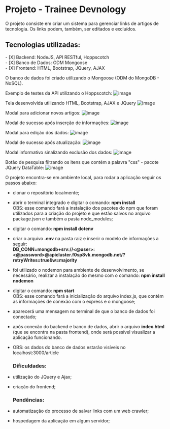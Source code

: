 <h1>Projeto - Trainee Devnology</h1>

O projeto consiste em criar um sistema para gerenciar links de artigos de tecnologia.
Os links podem, também, ser editados e excluídos.

<h2>Tecnologias utilizadas:</h2>
- [X] Backend: NodeJS, API RESTful, Hoppscotch <br>
- [X] Banco de Dados: ODM Mongoose <br>
- [X] Frontend: HTML, Bootstrap, JQuery, AJAX <br>

O banco de dados foi criado utilizando o Mongoose (ODM do MongoDB - NoSQL). <br>

Exemplo de testes da API utilizando o Hoppscotch:
![image](https://user-images.githubusercontent.com/87827996/192393710-0dbf0e91-c470-41eb-aaec-23fc46441e6e.png)

Tela desenvolvida utilizando HTML, Bootstrap, AJAX e JQuery
![image](https://user-images.githubusercontent.com/87827996/192393860-363f502d-233d-4266-b444-f9fdc1c642b5.png)


Modal para adicionar novos artigos:
![image](https://user-images.githubusercontent.com/87827996/192393919-8d6b5353-40cf-4d0f-8f02-1b3e3f49eb49.png)


Modal de sucesso após inserção de informações:
![image](https://user-images.githubusercontent.com/87827996/192394234-9bbeab9e-3efb-4ddd-ac60-6a6eaf1ae459.png)


Modal para edição dos dados:
![image](https://user-images.githubusercontent.com/87827996/192394296-bc112c6f-5b5a-4b53-8c32-707837497716.png)


Modal de sucesso após atualização:
![image](https://user-images.githubusercontent.com/87827996/192394351-0079c842-79ff-4b78-9fc3-6617c6336bcb.png)


Modal informativo sinalizando exclusão dos dados:
![image](https://user-images.githubusercontent.com/87827996/192394404-9df15bcf-0d16-4a67-8b16-f3c00af5985a.png)


Botão de pesquisa filtrando os itens que contém a palavra "css" - pacote JQuery DataTable:
![image](https://user-images.githubusercontent.com/87827996/192394446-8a385f49-12a1-44dc-8022-15f7b01a877e.png)


O projeto encontra-se em ambiente local, para rodar a aplicação seguir os passos abaixo:
- clonar o repositório localmente; <br>
- abrir o terminal integrado e digitar o comando: **npm install** <br>
OBS: esse comando fará a instalação dos pacotes do npm que foram utilizados para a criação do projeto e que estão salvos no arquivo package.json e também a pasta node_modules; <br>
- digitar o comando: **npm install dotenv**
- criar o arquivo **.env** na pasta raiz e inserir o modelo de informações a seguir: <br>
**DB_CONN=mongodb+srv://<@user>:<@password>@apicluster.f0sp8vk.mongodb.net/?retryWrites=true&w=majority** <br>
- foi utilizado o nodemon para ambiente de desenvolvimento, se necessário, realizar a instalação do mesmo com o comando: **npm install nodemon**
- digitar o comando: **npm start** <br>
OBS: esse comando fará a inicialização do arquivo index.js, que contém as informações de conexão com o express e o mongoose; <br>
- aparecerá uma mensagem no terminal de que o banco de dados foi conectado; <br>
- após conexão do backend e banco de dados, abrir o arquivo **index.html** (que se encontra na pasta frontend), onde será possível visualizar a aplicação funcionando. <br>
- OBS: os dados do banco de dados estarão visíveis no localhost:3000/article <br>

  <h3>Dificuldades:</h3>
- utilização do JQuery e Ajax;
- criação do frontend;

  <h3>Pendências: </h3>
- automatização do processo de salvar links com um web crawler;
- hospedagem da aplicação em algum servidor;
